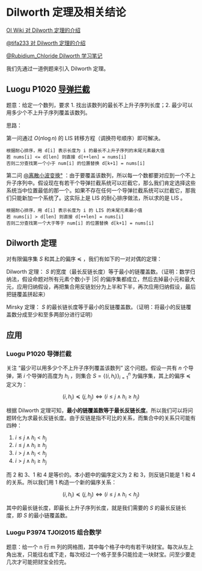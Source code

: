 # Dilworth 定理及相关结论

[OI Wiki 对 Dilworth 定理的介绍](https://oi-wiki.org/math/order-theory/#dilworth-%E5%AE%9A%E7%90%86%E4%B8%8E-mirsky-%E5%AE%9A%E7%90%86)

[@tifa233 对 Dilworth 定理的介绍](https://tifa-233.com/archives/dilworth/)

[@Rubidium_Chloride Dilworth 学习笔记](https://www.luogu.com.cn/article/zkcos23t)

我们先通过一道例题来引入 Dilworth 定理。

## Luogu P1020 [导弹拦截](https://www.luogu.com.cn/problem/P1020)

题意：给定一个数列，要求 1. 找出该数列的最长不上升子序列长度；2. 最少可以用多少个不上升子序列覆盖该数列。

思路：

第一问通过 $O(n\log n)$ 的 LIS 转移方程（调换符号顺序）即可解决。

```
根据耐心排序，用 d[i] 表示长度为 i 的最长不上升子序列的末尾元素最大值
若 nums[i] <= d[len] 则直接 d[++len] = nums[i]
否则二分查找第一个小于 num[i] 的位置替换 d[k+1] = nums[i]
```

第二问 [@离散小波变换°](https://www.luogu.com.cn/article/yc19s69p) ：由于要覆盖该数列，所以每一个数都要对应到一个不上升子序列中。假设现在有若干个导弹拦截系统可以拦截它，那么我们肯定选择这些系统当中位置最低的那一个。如果不存在任何一个导弹拦截系统可以拦截它，那我们只能新加一个系统了。这实际上是 LIS 的耐心排序做法，所以求的是 LIS 。

```
根据耐心排序，用 d[i] 表示长度为 i 的 LIS 的末尾元素最小值 
若 nums[i] > d[len] 则直接 d[++len] = nums[i]
否则二分查找第一个大于等于 num[i] 的位置替换 d[k+1] = nums[i]
```

## Dilworth 定理

对有限偏序集 $S$ 和其上的偏序 $\preceq$ ，我们有如下的一对对偶的定理：

Dilworth 定理： $S$ 的宽度（最长反链长度）等于最小的链覆盖数。（证明：数学归纳法，假设命题对所有元素个数小于 $|S|$ 的偏序集都成立，然后去掉最小元和最大元，应用归纳假设，再把集合用反链划分为上半和下半，再次应用归纳假设，最后把链覆盖拼起来）

Mirsky 定理： $S$ 的最长链长度等于最小的反链覆盖数。（证明：将最小的反链覆盖数分成至少和至多两部分进行证明）

## 应用

### Luogu P1020 导弹拦截

关注 “最少可以用多少个不上升子序列覆盖该数列” 这个问题。假设一共有 $n$ 个导弹，第 $i$ 个导弹的高度为 $h_i$ ，则集合 $S=\{(i, h_i)\}_{i=1}^{n}$ 为偏序集，其上的偏序 $\preceq$ 定义为：

$$(i,h_i)\preceq(j,h_j)\Longleftrightarrow(i\leq j\wedge h_i\geq h_j)$$

根据 Dilworth 定理可知，**最小的链覆盖数等于最长反链长度**。所以我们可以将问题转化为求最长反链长度。由于反链是指不可比的关系，而集合中的关系只可能有四种：

1. $i\leq j\wedge h_i < h_j$
2. $i\leq j\wedge h_i\geq h_j$ 
3. $i > j\wedge h_i < h_j$ 
4. $i > j\wedge h_i\geq h_j$

而 2 和 3、1 和 4 是等价的。本小题中的偏序定义为 2 和 3，则反链只能是 1 和 4 的关系。所以我们用 1 构造一个新的偏序关系：

$$(i,h_i)\preceq(j,h_j)\Longleftrightarrow(i\leq j\wedge h_i < h_j)$$

其中的最长链长度，即最长上升子序列长度，就是我们需要的 $S$ 的最长反链长度，即 $S$ 的最小链覆盖数。

### Luogu P3974 TJOI2015 组合数学

题意：给一个 n 行 m 列的网格图，其中每个格子中均有若干块财宝。每次从左上角出发，只能往右或下走，每次经过一个格子至多只能捡走一块财宝。问至少要走几次才可能把财宝全捡完。

